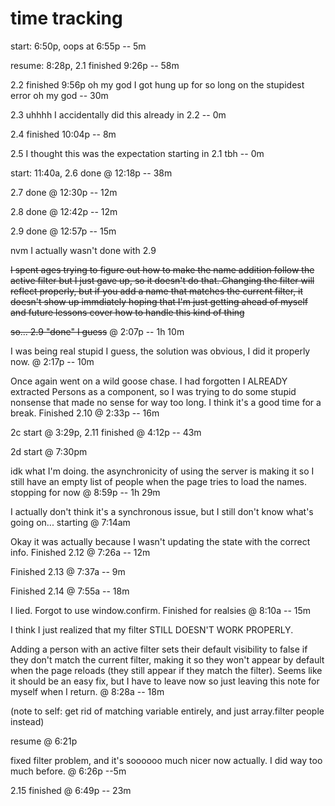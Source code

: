 # time tracking

start: 6:50p, oops at 6:55p	--	5m

resume: 8:28p, 2.1 finished 9:26p --  58m

2.2 finished 9:56p oh my god I got hung up for so long on the stupidest error oh my god -- 30m

2.3 uhhhh I accidentally did this already in 2.2 -- 0m

2.4 finished 10:04p -- 8m

2.5 I thought this was the expectation starting in 2.1 tbh -- 0m

start: 11:40a, 2.6 done @ 12:18p -- 38m

2.7 done @ 12:30p -- 12m

2.8 done @ 12:42p -- 12m

2.9 done @ 12:57p -- 15m

nvm I actually wasn't done with 2.9

~~I spent ages trying to figure out how to make the name addition follow the active filter
but I just gave up, so it doesn't do that. Changing the filter will reflect properly, but if you add a name that matches the current filter, it doesn't show up immdiately
hoping that I'm just getting ahead of myself and future lessons cover how to handle this kind of thing~~

~~so... 2.9 "done" I guess~~ @ 2:07p -- 1h 10m

I was being real stupid I guess, the solution was obvious, I did it properly now. @ 2:17p -- 10m

Once again went on a wild goose chase. I had forgotten I ALREADY extracted Persons as a component, so I was trying to do some stupid nonsense that made no sense for way too long. I think it's a good time for a break. Finished 2.10 @ 2:33p -- 16m

2c start @ 3:29p, 2.11 finished @ 4:12p -- 43m

2d start @ 7:30pm

idk what I'm doing. the asynchronicity of using the server is making it so I still have an empty list of people when the page tries to load the names. stopping for now @ 8:59p -- 1h 29m

I actually don't think it's a synchronous issue, but I still don't know what's going on... starting @ 7:14am

Okay it was actually because I wasn't updating the state with the correct info. Finished 2.12 @ 7:26a -- 12m

Finished 2.13 @ 7:37a -- 9m

Finished 2.14 @ 7:55a -- 18m

I lied. Forgot to use window.confirm. Finished for realsies @ 8:10a -- 15m

I think I just realized that my filter STILL DOESN'T WORK PROPERLY. 

Adding a person with an active filter sets their default visibility to false if they don't match the current filter, making it so they won't appear by default when the page reloads (they still appear if they match the filter). Seems like it should be an easy fix, but I have to leave now so just leaving this note for myself when I return. @ 8:28a -- 18m

(note to self: get rid of matching variable entirely, and just array.filter people instead)

resume @ 6:21p

fixed filter problem, and it's soooooo much nicer now actually. I did way too much before. @ 6:26p --5m

2.15 finished @ 6:49p -- 23m